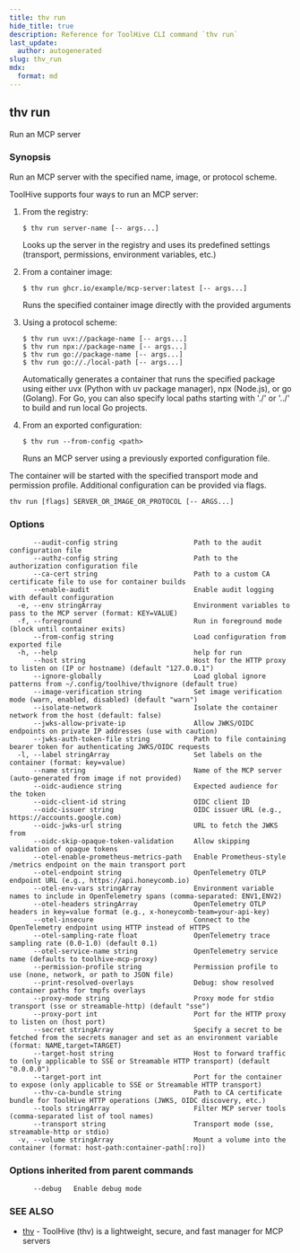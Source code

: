 ```yaml
---
title: thv run
hide_title: true
description: Reference for ToolHive CLI command `thv run`
last_update:
  author: autogenerated
slug: thv_run
mdx:
  format: md
---
```


## thv run

Run an MCP server

### Synopsis

Run an MCP server with the specified name, image, or protocol scheme.

ToolHive supports four ways to run an MCP server:

1. From the registry:

	   $ thv run server-name [-- args...]

   Looks up the server in the registry and uses its predefined settings
   (transport, permissions, environment variables, etc.)

2. From a container image:

	   $ thv run ghcr.io/example/mcp-server:latest [-- args...]

   Runs the specified container image directly with the provided arguments

3. Using a protocol scheme:

	   $ thv run uvx://package-name [-- args...]
	   $ thv run npx://package-name [-- args...]
	   $ thv run go://package-name [-- args...]
	   $ thv run go://./local-path [-- args...]

   Automatically generates a container that runs the specified package
   using either uvx (Python with uv package manager), npx (Node.js),
   or go (Golang). For Go, you can also specify local paths starting
   with './' or '../' to build and run local Go projects.

4. From an exported configuration:

	   $ thv run --from-config <path>

   Runs an MCP server using a previously exported configuration file.

The container will be started with the specified transport mode and
permission profile. Additional configuration can be provided via flags.

```
thv run [flags] SERVER_OR_IMAGE_OR_PROTOCOL [-- ARGS...]
```

### Options

```
      --audit-config string                   Path to the audit configuration file
      --authz-config string                   Path to the authorization configuration file
      --ca-cert string                        Path to a custom CA certificate file to use for container builds
      --enable-audit                          Enable audit logging with default configuration
  -e, --env stringArray                       Environment variables to pass to the MCP server (format: KEY=VALUE)
  -f, --foreground                            Run in foreground mode (block until container exits)
      --from-config string                    Load configuration from exported file
  -h, --help                                  help for run
      --host string                           Host for the HTTP proxy to listen on (IP or hostname) (default "127.0.0.1")
      --ignore-globally                       Load global ignore patterns from ~/.config/toolhive/thvignore (default true)
      --image-verification string             Set image verification mode (warn, enabled, disabled) (default "warn")
      --isolate-network                       Isolate the container network from the host (default: false)
      --jwks-allow-private-ip                 Allow JWKS/OIDC endpoints on private IP addresses (use with caution)
      --jwks-auth-token-file string           Path to file containing bearer token for authenticating JWKS/OIDC requests
  -l, --label stringArray                     Set labels on the container (format: key=value)
      --name string                           Name of the MCP server (auto-generated from image if not provided)
      --oidc-audience string                  Expected audience for the token
      --oidc-client-id string                 OIDC client ID
      --oidc-issuer string                    OIDC issuer URL (e.g., https://accounts.google.com)
      --oidc-jwks-url string                  URL to fetch the JWKS from
      --oidc-skip-opaque-token-validation     Allow skipping validation of opaque tokens
      --otel-enable-prometheus-metrics-path   Enable Prometheus-style /metrics endpoint on the main transport port
      --otel-endpoint string                  OpenTelemetry OTLP endpoint URL (e.g., https://api.honeycomb.io)
      --otel-env-vars stringArray             Environment variable names to include in OpenTelemetry spans (comma-separated: ENV1,ENV2)
      --otel-headers stringArray              OpenTelemetry OTLP headers in key=value format (e.g., x-honeycomb-team=your-api-key)
      --otel-insecure                         Connect to the OpenTelemetry endpoint using HTTP instead of HTTPS
      --otel-sampling-rate float              OpenTelemetry trace sampling rate (0.0-1.0) (default 0.1)
      --otel-service-name string              OpenTelemetry service name (defaults to toolhive-mcp-proxy)
      --permission-profile string             Permission profile to use (none, network, or path to JSON file)
      --print-resolved-overlays               Debug: show resolved container paths for tmpfs overlays
      --proxy-mode string                     Proxy mode for stdio transport (sse or streamable-http) (default "sse")
      --proxy-port int                        Port for the HTTP proxy to listen on (host port)
      --secret stringArray                    Specify a secret to be fetched from the secrets manager and set as an environment variable (format: NAME,target=TARGET)
      --target-host string                    Host to forward traffic to (only applicable to SSE or Streamable HTTP transport) (default "0.0.0.0")
      --target-port int                       Port for the container to expose (only applicable to SSE or Streamable HTTP transport)
      --thv-ca-bundle string                  Path to CA certificate bundle for ToolHive HTTP operations (JWKS, OIDC discovery, etc.)
      --tools stringArray                     Filter MCP server tools (comma-separated list of tool names)
      --transport string                      Transport mode (sse, streamable-http or stdio)
  -v, --volume stringArray                    Mount a volume into the container (format: host-path:container-path[:ro])
```

### Options inherited from parent commands

```
      --debug   Enable debug mode
```

### SEE ALSO

* [thv](thv.md)	 - ToolHive (thv) is a lightweight, secure, and fast manager for MCP servers

